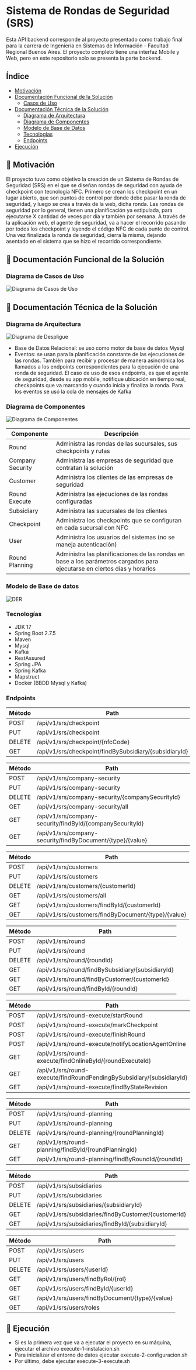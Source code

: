 # Sistema de Rondas de Seguridad (SRS) 

   Esta API backend corresponde al proyecto presentado como trabajo final para la carrera de Ingeniería en Sistemas de Información - Facultad Regional Buenos Aires.
El proyecto completo tiene una interfaz Mobile y Web, pero en este repositorio solo se presenta la parte backend.

## Índice

- [Motivación](#-motivacin)
- [Documentación Funcional de la Solución](#-documentacin-funcional-de-la-solucin)
  - [Casos de Uso](#diagrama-de-casos-de-uso)
- [Documentación Técnica de la Solución](#-documentacin-tcnica-de-la-solucin)
  - [Diagrama de Arquitectura](#diagrama-de-arquitectura)
  - [Diagrama de Componentes](#diagrama-de-componentes)
  - [Modelo de Base de Datos](#-modelo-de-base-de-datos)
  - [Tecnologías](#-tecnologas)
  - [Endpoints](#-endpoints)
- [Ejecución](#-ejecucin)

## 🚀 Motivación

   El proyecto tuvo como objetivo la creación de un Sistema de Rondas de Seguridad (SRS) en el que se diseñan rondas de seguridad con ayuda de checkpoint con tecnología NFC.
Primero se crean los checkpoint en un lugar abierto, que son puntos de control por donde debe pasar la ronda de seguridad, y luego se crea a través de la web, dicha ronda.
Las rondas de seguridad por lo general, tienen una planificación ya estipulada, para ejecutarse X cantidad de veces por día y también por semana. 
A través de la aplicación web, el agente de seguridad, va a hacer el recorrido pasando por todos los checkpoint y leyendo el código NFC de cada punto de control. 
Una vez finalizada la ronda de seguridad, cierra la misma, dejando asentado en el sistema que se hizo el recorrido correspondiente. 

## 🚀 Documentación Funcional de la Solución
### Diagrama de Casos de Uso
![Diagrama de Casos de Uso](https://github.com/jonathanvictorica/api-sistema-rondas-seguridad-srs/blob/develop/doc/CasosUso.png)

## 🚀 Documentación Técnica de la Solución
### Diagrama de Arquitectura
![Diagrama de Despligue](https://github.com/jonathanvictorica/api-sistema-rondas-seguridad-srs/blob/develop/doc/Arquitectura.png)


* Base de Datos Relacional: se usó como motor de base de datos Mysql
* Eventos: se usan para la planificación constante de las ejecuciones de las rondas. También para recibir y procesar de manera asincrónica
los llamados a los endpoints correspondientes para la ejecución de una ronda de seguridad. El caso de uso de esos endpoints, es que el agente de seguridad,
desde su app mobile, notifique ubicación en tiempo real, checkpoints que va marcando y cuando inicia y finaliza la ronda. 
Para los eventos se usó la cola de mensajes de Kafka

### Diagrama de Componentes
![Diagrama de Componentes](https://github.com/jonathanvictorica/api-sistema-rondas-seguridad-srs/blob/develop/doc/componentes.png)

<table>
<thead><tr><th>Componente</th><th>Descripción</th></tr></thead>
<tbody>
  <tr><td>Round</td><td>Administra las rondas de las sucursales, sus checkpoints y rutas</td></tr>
  <tr><td>Company Security</td><td>Administra las empresas de seguridad que contratan la solución</td></tr>
  <tr><td>Customer</td><td>Administra los clientes de las empresas de seguridad</td></tr>
  <tr><td>Round Execute</td><td>Administra las ejecuciones de las rondas configuradas</td></tr>
  <tr><td>Subsidiary</td><td>Administra las sucursales de los clientes</td></tr>
  <tr><td>Checkpoint</td><td>Administra los checkpoints que se configuran en cada sucursal con NFC</td></tr>
  <tr><td>User</td><td>Administra los usuarios del sistemas (no se maneja autenticación)</td></tr>
  <tr><td>Round Planning</td><td>Administra las planificaciones de las rondas en base a los parámetros cargados para ejecutarse en ciertos días y horarios</td></tr>
</tbody>
</table>

### Modelo de Base de datos
![DER](https://github.com/jonathanvictorica/api-sistema-rondas-seguridad-srs/blob/develop/doc/der.png)



###  Tecnologías

* JDK 17
* Spring Boot 2.7.5
* Maven
* Mysql
* Kafka
* RestAssured
* Spring JPA
* Spring Kafka
* Mapstruct
* Docker (BBDD Mysql y Kafka)

###  Endpoints

<table>
<thead><tr><th>Método</th><th>Path</th></tr></thead>
<tbody>
  <tr><td>POST    </td><td>/api/v1/srs/checkpoint </td></tr>
  <tr><td>PUT     </td><td>/api/v1/srs/checkpoint </td></tr>
  <tr><td>DELETE  </td><td>/api/v1/srs/checkpoint/{nfcCode} </td></tr>
  <tr><td>GET     </td><td>/api/v1/srs/checkpoint/findBySubsidiary/{subsidiaryId} </td></tr>
</tbody>
</table>


<table>
<thead><tr><th>Método</th><th>Path</th></tr></thead>
<tbody>
  <tr><td>POST    </td><td>/api/v1/srs/company-security</td></tr>
  <tr><td>PUT     </td><td>/api/v1/srs/company-security</td></tr>
  <tr><td>DELETE  </td><td>/api/v1/srs/company-security/{companySecurityId}</td></tr>
  <tr><td>GET     </td><td>/api/v1/srs/company-security/all</td></tr>
  <tr><td>GET     </td><td>/api/v1/srs/company-security/findById/{companySecurityId}</td></tr>
  <tr><td>GET     </td><td>/api/v1/srs/company-security/findByDocument/{type}/{value}</td></tr>
</tbody>
</table>

<table>
<thead><tr><th>Método</th><th>Path</th></tr></thead>
<tbody>
  <tr><td>POST   </td><td>  /api/v1/srs/customers</td></tr>
  <tr><td>PUT    </td><td>  /api/v1/srs/customers</td></tr>
  <tr><td>DELETE </td><td> /api/v1/srs/customers/{customerId}</td></tr>
  <tr><td>GET    </td><td> /api/v1/srs/customers/all</td></tr>
  <tr><td>GET    </td><td> /api/v1/srs/customers/findById/{customerId}</td></tr>
  <tr><td>GET    </td><td> /api/v1/srs/customers/findByDocument/{type}/{value}</td></tr>
</tbody>
</table>


<table>
<thead><tr><th>Método</th><th>Path</th></tr></thead>
<tbody>
  <tr><td>POST   </td><td>/api/v1/srs/round</td></tr>
  <tr><td>PUT    </td><td>/api/v1/srs/round</td></tr>
  <tr><td>DELETE </td><td>/api/v1/srs/round/{roundId}</td></tr>
  <tr><td>GET    </td><td>/api/v1/srs/round/findBySubsidiary/{subsidiaryId}</td></tr>
  <tr><td>GET    </td><td>/api/v1/srs/round/findByCustomer/{customerId}</td></tr>
  <tr><td>GET    </td><td>/api/v1/srs/round/findById/{roundId}</td></tr>
</tbody>
</table>


<table>
<thead><tr><th>Método</th><th>Path</th></tr></thead>
<tbody>
  <tr><td>POST</td><td> /api/v1/srs/round-execute/startRound</td></tr>
  <tr><td>POST</td><td> /api/v1/srs/round-execute/markCheckpoint</td></tr>
  <tr><td>POST</td><td> /api/v1/srs/round-execute/finishRound</td></tr>
  <tr><td>POST</td><td> /api/v1/srs/round-execute/notifyLocationAgentOnline</td></tr>
  <tr><td>GET </td><td>/api/v1/srs/round-execute/findOnlineById/{roundExecuteId}</td></tr>
  <tr><td>GET </td><td>/api/v1/srs/round-execute/findRoundPendingBySubsidiary/{subsidiaryId}</td></tr>
  <tr><td>GET </td><td>/api/v1/srs/round-execute/findByStateRevision</td></tr>
</tbody>
</table>


<table>
<thead><tr><th>Método</th><th>Path</th></tr></thead>
<tbody>
  <tr><td>POST  </td><td> /api/v1/srs/round-planning</td></tr>
  <tr><td>PUT   </td><td> /api/v1/srs/round-planning</td></tr>
  <tr><td>DELETE</td><td> /api/v1/srs/round-planning/{roundPlanningId}</td></tr>
  <tr><td>GET   </td><td> /api/v1/srs/round-planning/findById/{roundPlanningId}</td></tr>
  <tr><td>GET   </td><td> /api/v1/srs/round-planning/findByRoundId/{roundId}</td></tr>
</tbody>
</table>


<table>
<thead><tr><th>Método</th><th>Path</th></tr></thead>
<tbody>
  <tr><td>POST   </td><td>/api/v1/srs/subsidiaries</td></tr>
  <tr><td>PUT    </td><td>/api/v1/srs/subsidiaries</td></tr>
  <tr><td>DELETE </td><td>/api/v1/srs/subsidiaries/{subsidiaryId}</td></tr>
  <tr><td>GET    </td><td>/api/v1/srs/subsidiaries/findByCustomer/{customerId}</td></tr>
  <tr><td>GET    </td><td>/api/v1/srs/subsidiaries/findById/{subsidiaryId}</td></tr>
</tbody>
</table>


<table>
<thead><tr><th>Método</th><th>Path</th></tr></thead>
<tbody>
  <tr><td>POST   </td><td>/api/v1/srs/users</td></tr>
  <tr><td>PUT    </td><td>/api/v1/srs/users</td></tr>
  <tr><td>DELETE </td><td>/api/v1/srs/users/{userId}</td></tr>
  <tr><td>GET    </td><td>/api/v1/srs/users/findByRol/{rol}</td></tr>
  <tr><td>GET    </td><td>/api/v1/srs/users/findById/{userId}</td></tr>
  <tr><td>GET    </td><td>/api/v1/srs/users/findByDocument/{type}/{value}</td></tr>
  <tr><td>GET    </td><td>/api/v1/srs/users/roles</td></tr>
</tbody>
</table>



## 🚀 Ejecución

* Si es la primera vez que va a ejecutar el proyecto en su máquina, ejecutar el archivo execute-1-instalacion.sh
* Para inicializar el entorno de datos ejecutar execute-2-configuracion.sh
* Por último, debe ejecutar execute-3-execute.sh




